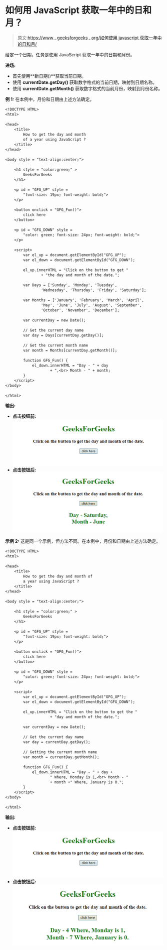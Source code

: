 # 如何用 JavaScript 获取一年中的日和月？

> 原文:[https://www . geeksforgeeks . org/如何使用 javascript 获取一年中的日和月/](https://www.geeksforgeeks.org/how-to-get-the-day-and-month-of-a-year-using-javascript/)

给定一个日期，任务是使用 JavaScript 获取一年中的日期和月份。

**进场:**

*   首先使用**新日期()**获取当前日期。
*   使用 **currentDate.getDay()** 获取数字格式的当前日期，映射到日期名称。
*   使用 **currentDate.getMonth()** 获取数字格式的当前月份，映射到月份名称。

**例 1:** 在本例中，月份和日期由上述方法确定。

```
<!DOCTYPE HTML> 
<html> 

<head> 
    <title> 
        How to get the day and month
        of a year using JavaScript ?
    </title>
</head> 

<body style = "text-align:center;"> 

    <h1 style = "color:green;" > 
        GeeksForGeeks
    </h1>

    <p id = "GFG_UP" style =
        "font-size: 19px; font-weight: bold;">
    </p>

    <button onclick = "GFG_Fun()">
        click here
    </button>

    <p id = "GFG_DOWN" style =
        "color: green; font-size: 24px; font-weight: bold;">
    </p>

    <script>
        var el_up = document.getElementById("GFG_UP");
        var el_down = document.getElementById("GFG_DOWN");

        el_up.innerHTML = "Click on the button to get "
                + "the day and month of the date.";

        var Days = ['Sunday', 'Monday', 'Tuesday', 
                'Wednesday', 'Thursday', 'Friday', 'Saturday'];

        var Months = ['January', 'February', 'March', 'April', 
                'May', 'June', 'July', 'August', 'September',
                'October', 'November', 'December'];

        var currentDay = new Date();

        // Get the current day name
        var day = Days[currentDay.getDay()];

        // Get the current month name
        var month = Months[currentDay.getMonth()]; 

        function GFG_Fun() {
            el_down.innerHTML = "Day - " + day
                    + ",<br> Month - " + month;
        }
    </script> 
</body> 

</html>
```

**输出:**

*   **点击按钮前:**
    ![](img/4d6c16c9d6faff537d30ab7a45dd3445.png)
*   **点击按钮后:**
    ![](img/6fe691542b443d309378554d734baef5.png)

**示例 2:** 这是同一个示例，但方法不同。在本例中，月份和日期由上述方法确定。

```
<!DOCTYPE HTML> 
<html> 

<head> 
    <title> 
        How to get the day and month of
        a year using JavaScript ?
    </title>
</head> 

<body style = "text-align:center;"> 

    <h1 style = "color:green;" > 
        GeeksForGeeks
    </h1>

    <p id = "GFG_UP" style =
        "font-size: 19px; font-weight: bold;">
    </p>

    <button onclick = "GFG_Fun()">
        click here
    </button>

    <p id = "GFG_DOWN" style =
        "color: green; font-size: 24px; font-weight: bold;">
    </p>

    <script>
        var el_up = document.getElementById("GFG_UP");
        var el_down = document.getElementById("GFG_DOWN");

        el_up.innerHTML = "Click on the button to get the "
                    + "day and month of the date.";

        var currentDay = new Date();

        // Get the current day name
        var day = currentDay.getDay(); 

        // Getting the current month name
        var month = currentDay.getMonth(); 

        function GFG_Fun() {
            el_down.innerHTML = "Day - " + day + 
                    " Where, Monday is 1,<br> Month - "
                    + month +" Where, January is 0.";
        }
    </script> 
</body> 

</html>
```

**输出:**

*   **点击按钮前:**
    ![](img/4d6c16c9d6faff537d30ab7a45dd3445.png)
*   **点击按钮后:**
    ![](img/b55d279c3c2bdafbf09b222718db9d2e.png)